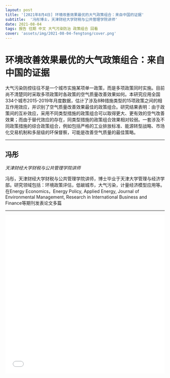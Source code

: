 ```yaml
---
layout: post
title: '[2021年8月4日] 环境改善效果最优的大气政策组合：来自中国的证据'
subtitle:  '冯彤博士，天津财经大学财税与公共管理学院讲师'
date: 2021-08-04
tags: 报告 往期 中文 大气污染防治 政策组合 回看
cover: 'assets/img/2021-08-04-fengtong/cover.png'
---
```


# 环境改善效果最优的大气政策组合：来自中国的证据

大气污染防控往往不是一个城市实施某项单一政策，而是多项政策同时实施。目前尚不清楚同时采取多项政策时各政策的空气质量改善效果如何。本研究应用全国334个城市2015-2019年月度数据，估计了涉及8种措施类型的15项政策之间的相互作用效应，并识别了空气质量改善效果最佳的政策组合。研究结果表明：由于政策间的互补效应，采用不同类型措施的政策组合可以取得更大、更有效的空气改善效果；而由于替代效应的存在，同类型措施的政策组合效果相对较弱。一套涉及不同政策措施的综合政策组合，例如包括严格的工业排放标准、能源转型战略、市场化交易机制和多层级的环保督察，可能是改善空气质量的最佳策略。



----------

## 冯彤

*天津财经大学财税与公共管理学院讲师*

冯彤，天津财经大学财税与公共管理学院讲师，博士毕业于天津大学管理与经济学部。研究领域包括：环境政策评估，低碳城市，大气污染，计量经济模型应用等。在Energy Economics，Energy Policy, Applied Energy, Journal of Environmental Management, Research in International Business and Finance等期刊发表论文多篇

-----------

<iframe style="width: 100%;height: 500px;" src="//player.bilibili.com/player.html?aid=504662863&bvid=BV11g411L7Kj&cid=383323164&page=1" scrolling="no" border="0" frameborder="no" framespacing="0" allowfullscreen="true"> </iframe>